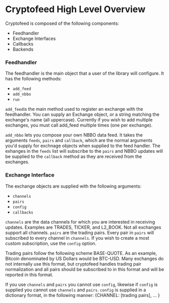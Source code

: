 # Cryptofeed High Level Overview

Cryptofeed is composed of the following components:

* Feedhandler
* Exchange Interfaces
* Callbacks
* Backends


### Feedhandler

The feedhandler is the main object that a user of the library will configure. It has the following methods:

* `add_feed`
* `add_nbbo`
* `run`

`add_feed`is the main method used to register an exchange with the feedhandler. You can supply an Exchange object, or a string matching the exchange's name (all uppercase). Currently if you wish to add multiple exchanges, you must call add_feed multiple times (one per exchange).

`add_nbbo` lets you compose your own NBBO data feed. It takes the arguments `feeds`, `pairs` and `callback`, which are the normal arguments you'd supply for exchnage objects when supplied to the feed handler. The exhanges in the `feeds` list will subscribe to the `pairs` and NBBO updates will be supplied to the `callback` method as they are received from the exchanges.


### Exchange Interface

The exchange objects are supplied with the following arguments:

* `channels`
* `pairs`
* `config`
* `callbacks`

`channels` are the data channels for which you are interested in receiving updates. Examples are TRADES, TICKER, and L2_BOOK. Not all exchanges support all channels. `pairs` are the trading pairs. Every pair in `pairs` will subscribed to every channel in `channels`. If you wish to create a most custom subscription, use the `config` option.

Trading pairs follow the following scheme BASE-QUOTE. As an example, Bitcoin denominated by US Dollars would be BTC-USD. Many exchanges do not internally use this format, but cryptofeed handles trading pair normalization and all pairs should be subscribed to in this format and will be reported in this format. 

If you use `channels` and `pairs` you cannot use `config`, likewise if `config` is supplied you cannot use `channels` and `pairs`. `config` is supplied in a dictionary format, in the following manner: {CHANNEL: [trading pairs], ... }


